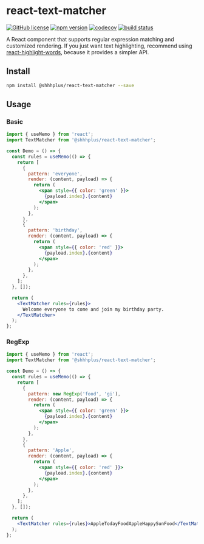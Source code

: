 # react-text-matcher

[![GitHub license](https://img.shields.io/badge/license-MIT-blue.svg)](https://github.com/shhhplus/react-text-matcher/blob/master/LICENSE) [![npm version](https://img.shields.io/npm/v/@shhhplus/react-text-matcher.svg?style=flat)](https://www.npmjs.com/package/@shhhplus/react-text-matcher) [![codecov](https://img.shields.io/codecov/c/github/shhhplus/react-text-matcher/main?token=C8C11XH4DN)](https://codecov.io/gh/shhhplus/react-text-matcher) [![build status](https://img.shields.io/github/actions/workflow/status/shhhplus/react-text-matcher/cd.yml)](https://github.com/shhhplus/react-text-matcher/actions)

A React component that supports regular expression matching and customized rendering.
If you just want text highlighting, recommend using [react-highlight-words](https://www.npmjs.com/package/@shhhplus/react-highlight-words), because it provides a simpler API.

## Install

```sh
npm install @shhhplus/react-text-matcher --save
```

## Usage

### Basic

```jsx
import { useMemo } from 'react';
import TextMatcher from '@shhhplus/react-text-matcher';

const Demo = () => {
  const rules = useMemo(() => {
    return [
      {
        pattern: 'everyone',
        render: (content, payload) => {
          return (
            <span style={{ color: 'green' }}>
              {payload.index}.{content}
            </span>
          );
        },
      },
      {
        pattern: 'birthday',
        render: (content, payload) => {
          return (
            <span style={{ color: 'red' }}>
              {payload.index}.{content}
            </span>
          );
        },
      },
    ];
  }, []);

  return (
    <TextMatcher rules={rules}>
      Welcome everyone to come and join my birthday party.
    </TextMatcher>
  );
};
```

### RegExp

```jsx
import { useMemo } from 'react';
import TextMatcher from '@shhhplus/react-text-matcher';

const Demo = () => {
  const rules = useMemo(() => {
    return [
      {
        pattern: new RegExp('food', 'gi'),
        render: (content, payload) => {
          return (
            <span style={{ color: 'green' }}>
              {payload.index}.{content}
            </span>
          );
        },
      },
      {
        pattern: 'Apple',
        render: (content, payload) => {
          return (
            <span style={{ color: 'red' }}>
              {payload.index}.{content}
            </span>
          );
        },
      },
    ];
  }, []);

  return (
    <TextMatcher rules={rules}>AppleTodayFoodAppleHappySunFood</TextMatcher>
  );
};
```

